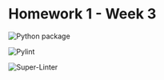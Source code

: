 # Homework 1 - Week 3

![Python package](https://github.com/vcu-threattdm/root_homework1/workflows/Python%20package/badge.svg)

![Pylint](https://github.com/vcu-threattdm/root_homework1/workflows/Pylint/badge.svg)

![Super-Linter](https://github.com/vcu-threattdm/root_homework1/workflows/Super-Linter/badge.svg)
